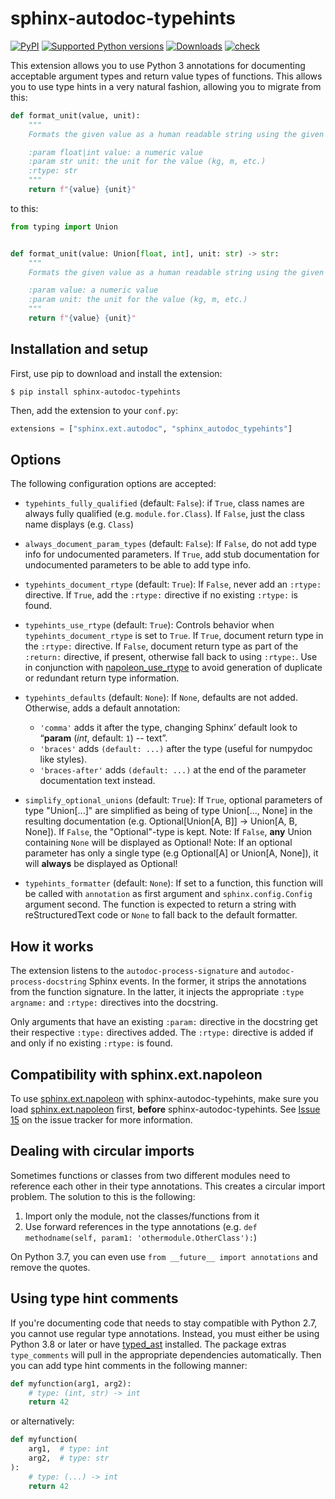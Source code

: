 # sphinx-autodoc-typehints

[![PyPI](https://img.shields.io/pypi/v/sphinx-autodoc-typehints?style=flat-square)](https://pypi.org/project/sphinx-autodoc-typehints/)
[![Supported Python
versions](https://img.shields.io/pypi/pyversions/sphinx-autodoc-typehints.svg)](https://pypi.org/project/sphinx-autodoc-typehints/)
[![Downloads](https://pepy.tech/badge/sphinx-autodoc-typehints/month)](https://pepy.tech/project/sphinx-autodoc-typehints)
[![check](https://github.com/tox-dev/sphinx-autodoc-typehints/actions/workflows/check.yml/badge.svg)](https://github.com/tox-dev/sphinx-autodoc-typehints/actions/workflows/check.yml)

This extension allows you to use Python 3 annotations for documenting acceptable argument types and return value types
of functions. This allows you to use type hints in a very natural fashion, allowing you to migrate from this:

```python
def format_unit(value, unit):
    """
    Formats the given value as a human readable string using the given units.

    :param float|int value: a numeric value
    :param str unit: the unit for the value (kg, m, etc.)
    :rtype: str
    """
    return f"{value} {unit}"
```

to this:

```python
from typing import Union


def format_unit(value: Union[float, int], unit: str) -> str:
    """
    Formats the given value as a human readable string using the given units.

    :param value: a numeric value
    :param unit: the unit for the value (kg, m, etc.)
    """
    return f"{value} {unit}"
```

## Installation and setup

First, use pip to download and install the extension:

    $ pip install sphinx-autodoc-typehints

Then, add the extension to your `conf.py`:

```python
extensions = ["sphinx.ext.autodoc", "sphinx_autodoc_typehints"]
```

## Options

The following configuration options are accepted:

- `typehints_fully_qualified` (default: `False`): if `True`, class names are always fully qualified (e.g.
  `module.for.Class`). If `False`, just the class name displays (e.g. `Class`)
- `always_document_param_types` (default: `False`): If `False`, do not add type info for undocumented parameters. If
  `True`, add stub documentation for undocumented parameters to be able to add type info.
- `typehints_document_rtype` (default: `True`): If `False`, never add an `:rtype:` directive. If `True`, add the
  `:rtype:` directive if no existing `:rtype:` is found.
- `typehints_use_rtype` (default: `True`): Controls behavior when `typehints_document_rtype` is set to `True`. If
  `True`, document return type in the `:rtype:` directive. If `False`, document return type as part of the `:return:`
  directive, if present, otherwise fall back to using `:rtype:`. Use in conjunction with
  [napoleon_use_rtype](https://www.sphinx-doc.org/en/master/usage/extensions/napoleon.html#confval-napoleon_use_rtype)
  to avoid generation of duplicate or redundant return type information.
- `typehints_defaults` (default: `None`): If `None`, defaults are not added. Otherwise, adds a default annotation:

  - `'comma'` adds it after the type, changing Sphinx’ default look to “**param** (_int_, default: `1`) -- text”.
  - `'braces'` adds `(default: ...)` after the type (useful for numpydoc like styles).
  - `'braces-after'` adds `(default: ...)` at the end of the parameter documentation text instead.

- `simplify_optional_unions` (default: `True`): If `True`, optional parameters of type \"Union\[\...\]\" are simplified
  as being of type Union\[\..., None\] in the resulting documentation (e.g. Optional\[Union\[A, B\]\] -\> Union\[A, B,
  None\]). If `False`, the \"Optional\"-type is kept. Note: If `False`, **any** Union containing `None` will be
  displayed as Optional! Note: If an optional parameter has only a single type (e.g Optional\[A\] or Union\[A, None\]),
  it will **always** be displayed as Optional!
- `typehints_formatter` (default: `None`): If set to a function, this function will be called with `annotation` as first
  argument and `sphinx.config.Config` argument second. The function is expected to return a string with reStructuredText
  code or `None` to fall back to the default formatter.

## How it works

The extension listens to the `autodoc-process-signature` and `autodoc-process-docstring` Sphinx events. In the former,
it strips the annotations from the function signature. In the latter, it injects the appropriate `:type argname:` and
`:rtype:` directives into the docstring.

Only arguments that have an existing `:param:` directive in the docstring get their respective `:type:` directives
added. The `:rtype:` directive is added if and only if no existing `:rtype:` is found.

## Compatibility with sphinx.ext.napoleon

To use [sphinx.ext.napoleon](http://www.sphinx-doc.org/en/stable/ext/napoleon.html) with sphinx-autodoc-typehints, make
sure you load [sphinx.ext.napoleon](http://www.sphinx-doc.org/en/stable/ext/napoleon.html) first, **before**
sphinx-autodoc-typehints. See [Issue 15](https://github.com/agronholm/sphinx-autodoc-typehints/issues/15) on the issue
tracker for more information.

## Dealing with circular imports

Sometimes functions or classes from two different modules need to reference each other in their type annotations. This
creates a circular import problem. The solution to this is the following:

1.  Import only the module, not the classes/functions from it
2.  Use forward references in the type annotations (e.g. `def methodname(self, param1: 'othermodule.OtherClass'):`)

On Python 3.7, you can even use `from __future__ import annotations` and remove the quotes.

## Using type hint comments

If you\'re documenting code that needs to stay compatible with Python 2.7, you cannot use regular type annotations.
Instead, you must either be using Python 3.8 or later or have [typed_ast](https://pypi.org/project/typed-ast/)
installed. The package extras `type_comments` will pull in the appropriate dependencies automatically. Then you can add
type hint comments in the following manner:

```python
def myfunction(arg1, arg2):
    # type: (int, str) -> int
    return 42
```

or alternatively:

```python
def myfunction(
    arg1,  # type: int
    arg2,  # type: str
):
    # type: (...) -> int
    return 42
```
